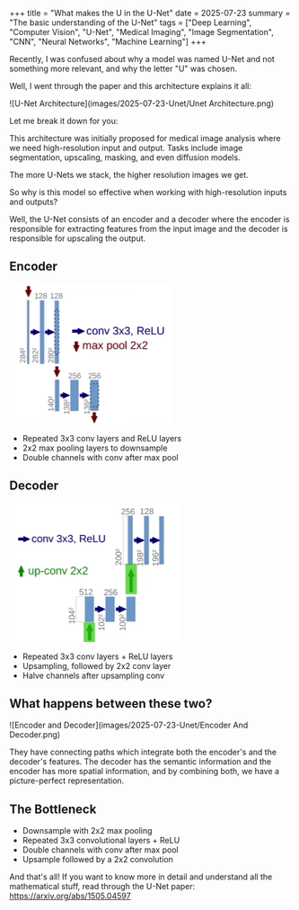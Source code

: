 +++
title = "What makes the U in the U-Net"
date = 2025-07-23
summary = "The basic understanding of the U-Net"
tags = ["Deep Learning", "Computer Vision", "U-Net", "Medical Imaging", "Image Segmentation", "CNN", "Neural Networks", "Machine Learning"]
+++

Recently, I was confused about why a model was named U-Net and not something more relevant, and why the letter "U" was chosen.

Well, I went through the paper and this architecture explains it all:

![U-Net Architecture](images/2025-07-23-Unet/Unet Architecture.png)

Let me break it down for you:

This architecture was initially proposed for medical image analysis where we need high-resolution input and output. Tasks include image segmentation, upscaling, masking, and even diffusion models.

The more U-Nets we stack, the higher resolution images we get.

So why is this model so effective when working with high-resolution inputs and outputs?

Well, the U-Net consists of an encoder and a decoder where the encoder is responsible for extracting features from the input image and the decoder is responsible for upscaling the output.

## Encoder

![Encoder](images/2025-07-23-Unet/Encoder.png)

- Repeated 3x3 conv layers and ReLU layers
- 2x2 max pooling layers to downsample
- Double channels with conv after max pool

## Decoder

![Decoder](images/2025-07-23-Unet/Decoder.png)

- Repeated 3x3 conv layers + ReLU layers
- Upsampling, followed by 2x2 conv layer
- Halve channels after upsampling conv

## What happens between these two?

![Encoder and Decoder](images/2025-07-23-Unet/Encoder And Decoder.png)

They have connecting paths which integrate both the encoder's and the decoder's features. The decoder has the semantic information and the encoder has more spatial information, and by combining both, we have a picture-perfect representation.

## The Bottleneck

- Downsample with 2x2 max pooling
- Repeated 3x3 convolutional layers + ReLU
- Double channels with conv after max pool
- Upsample followed by a 2x2 convolution

And that's all! If you want to know more in detail and understand all the mathematical stuff, read through the U-Net paper: https://arxiv.org/abs/1505.04597